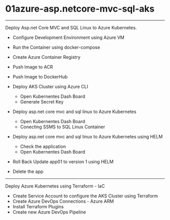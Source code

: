 # 01azure-asp.netcore-mvc-sql-aks

----------------------------------------------------------
Deploy Asp.net Core MVC and SQL Linux to Azure Kubernetes.

- Configure Development Environment using Azure VM
- Run the Container using docker-compose
- Create Azure Container Registry
- Push Image to ACR
- Push Image to DockerHub

- Deploy AKS Cluster using Azure CLI
  - Open Kubernentes Dash Board
  - Generate Secret Key 

- Deploy asp.net core mvc and sql linux to Azure Kubernetes
  - Open Kubernentes Dash Board
  - Conecting SSMS to SQL Linux Container
  
- Deploy asp.net core mvc and sql linux to Azure Kubernetes using HELM
  - Check the application
  - Open Kubernentes Dash Board
  
- Roll Back Update app01 to version 1 using HELM
- Delete the app 
 
----------------------------------------------------------
Deploy Azure Kubernetes using Terraform - IaC

- Create Service Account to configure the AKS Cluster using Terraform
- Create Azure DevOps Connections - Azure ARM
- Install Terraform Plugins
- Create new Azure DevOps Pipeline

